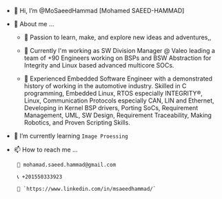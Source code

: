 - 👋 Hi, I’m @MoSaeedHammad [Mohamed SAEED-HAMMAD]
- 👀 About me ...

  - 🧡 Passion to learn, make, and explore new ideas and adventures,,

  - 💼 Currently I'm working as SW Division Manager @ Valeo leading a team of +90 Engineers working on BSPs and BSW Abstraction for Integrity and Linux based advanced multicore SOCs.

  -  💬 Experienced Embedded Software Engineer with a demonstrated history of working in the automotive industry. Skilled in C programming, Embedded Linux, RTOS especially INTEGRITY®, Linux, Communication Protocols especially CAN, LIN and Ethernet, Developing in Kernel BSP drivers, Porting SoCs, Requirement Management, UML, SW Design, Requirement Traceability, Making Robotics, and Proven Scripting Skills.

- 🌱 I’m currently learning `Image Proessing`
- 📫 How to reach me ...

       📧 mohamad.saeed.hammad@gmail.com

       📞 +201550333923

       🔗 `https://www.linkedin.com/in/msaeedhammad/`

<!---
MoSaeedHammad/MoSaeedHammad is a ✨ special ✨ repository because its `README.md` (this file) appears on your GitHub profile.
You can click the Preview link to take a look at your changes.
--->
